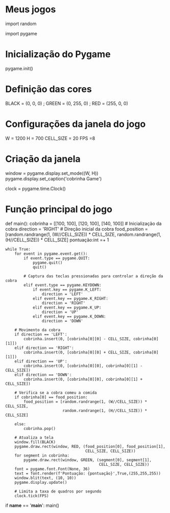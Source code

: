 # Meus jogos




import random

import pygame

# Inicialização do Pygame
pygame.init()

# Definição das cores
BLACK = (0, 0, 0)  ; GREEN = (0, 255, 0) ; RED = (255, 0, 0)

# Configurações da janela do jogo
W = 1200
H = 700
CELL_SIZE = 20
FPS =8


# Criação da janela
window = pygame.display.set_mode((W, H))
pygame.display.set_caption('cobrinha Game')

clock = pygame.time.Clock()

# Função principal do jogo
def main():
    cobrinha = [[100, 100], [120, 100], [140, 100]]  # Inicialização da cobra
    direction = 'RIGHT'  # Direção inicial da cobra
    food_position = [random.randrange(1, (W//CELL_SIZE)) * CELL_SIZE,
                     random.randrange(1, (H//CELL_SIZE)) * CELL_SIZE]
    pontuação:int =+   1

    while True:
        for event in pygame.event.get():
            if event.type == pygame.QUIT:
                pygame.quit()
                quit()

            # Captura das teclas pressionadas para controlar a direção da cobra
            elif event.type == pygame.KEYDOWN:
                if event.key == pygame.K_LEFT:
                    direction = 'LEFT'
                elif event.key == pygame.K_RIGHT:
                    direction = 'RIGHT'
                elif event.key == pygame.K_UP:
                    direction = 'UP'
                elif event.key == pygame.K_DOWN:
                    direction = 'DOWN'

        # Movimento da cobra
        if direction == 'LEFT':
            cobrinha.insert(0, [cobrinha[0][0] - CELL_SIZE, cobrinha[0][1]])
        elif direction == 'RIGHT':
            cobrinha.insert(0, [cobrinha[0][0] + CELL_SIZE, cobrinha[0][1]])
        elif direction == 'UP':
            cobrinha.insert(0, [cobrinha[0][0], cobrinha[0][1] - CELL_SIZE])
        elif direction == 'DOWN':
            cobrinha.insert(0, [cobrinha[0][0], cobrinha[0][1] + CELL_SIZE])

        # Verifica se a cobra comeu a comida
        if cobrinha[0] == food_position:
            food_position = [random.randrange(1, (W//CELL_SIZE)) * CELL_SIZE,
                             random.randrange(1, (H//CELL_SIZE)) * CELL_SIZE]

        else:
            cobrinha.pop()

        # Atualiza a tela
        window.fill(BLACK)
        pygame.draw.rect(window, RED, (food_position[0], food_position[1], 
                                       CELL_SIZE, CELL_SIZE))
        for segment in cobrinha:
            pygame.draw.rect(window, GREEN, (segment[0], segment[1],
                                             CELL_SIZE, CELL_SIZE))
        font = pygame.font.Font(None, 36)
        text = font.render(f'Pontuação: {pontuação}',True,(255,255,255))
        window.blit(text, (10, 10))
        pygame.display.update()

        # Limita a taxa de quadros por segundo
        clock.tick(FPS)

if __name__ == '__main__':
    main()





